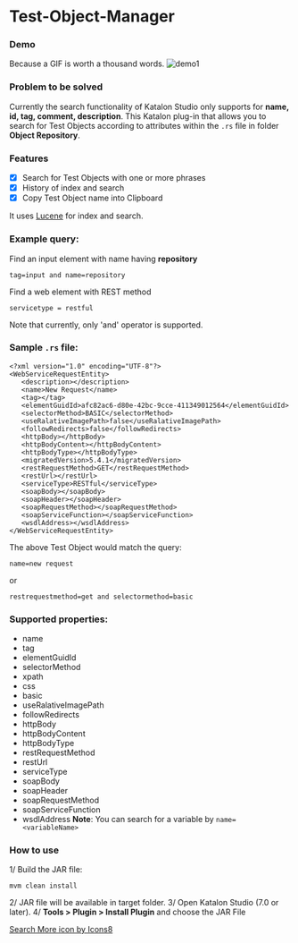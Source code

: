 # Test-Object-Manager


### Demo
Because a GIF is worth a thousand words.
![demo1](https://user-images.githubusercontent.com/16775806/71560165-d7138e00-2a98-11ea-80e1-afeb11aa8b39.gif)

### Problem to be solved
Currently the search functionality of Katalon Studio only supports for **name, id, tag, comment, description**. This Katalon plug-in that allows you to search for Test Objects according to attributes within the ```.rs``` file in folder **Object Repository**.

### Features
- [X] Search for Test Objects with one or more phrases
- [X] History of index and search
- [X] Copy Test Object name into Clipboard

It uses [Lucene](https://lucene.apache.org/) for index and search.


### Example query: 

Find an input element with name having **repository**
```
tag=input and name=repository
```
Find a web element with REST method
```
servicetype = restful
```

Note that currently, only 'and' operator is supported.


### Sample ```.rs``` file:
```
<?xml version="1.0" encoding="UTF-8"?>
<WebServiceRequestEntity>
   <description></description>
   <name>New Request</name>
   <tag></tag>
   <elementGuidId>afc82ac6-d80e-42bc-9cce-411349012564</elementGuidId>
   <selectorMethod>BASIC</selectorMethod>
   <useRalativeImagePath>false</useRalativeImagePath>
   <followRedirects>false</followRedirects>
   <httpBody></httpBody>
   <httpBodyContent></httpBodyContent>
   <httpBodyType></httpBodyType>
   <migratedVersion>5.4.1</migratedVersion>
   <restRequestMethod>GET</restRequestMethod>
   <restUrl></restUrl>
   <serviceType>RESTful</serviceType>
   <soapBody></soapBody>
   <soapHeader></soapHeader>
   <soapRequestMethod></soapRequestMethod>
   <soapServiceFunction></soapServiceFunction>
   <wsdlAddress></wsdlAddress>
</WebServiceRequestEntity>

```

The above Test Object would match the query:
```
name=new request
```

or
```
restrequestmethod=get and selectormethod=basic
```

### Supported properties:
* name
* tag
* elementGuidId
* selectorMethod
* xpath
* css
* basic
* useRalativeImagePath
* followRedirects
* httpBody
* httpBodyContent
* httpBodyType
* restRequestMethod
* restUrl
* serviceType
* soapBody
* soapHeader
* soapRequestMethod
* soapServiceFunction
* wsdlAddress
**Note**: You can search for a variable by ```name=<variableName>```
### How to use
1/ Build the JAR file:

```
mvm clean install
```
2/ JAR file will be available in target folder.
3/ Open Katalon Studio (7.0 or later).
4/ **Tools > Plugin > Install Plugin** and choose the JAR File


<a href="https://icons8.com/icon/119112/search-more">Search More icon by Icons8</a>
